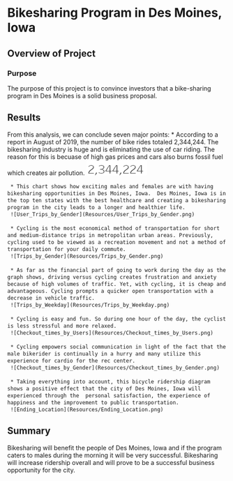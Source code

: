 # Bikesharing Program in Des Moines, Iowa

## Overview of Project

### Purpose
The purpose of this project is to convince investors that a bike-sharing program in Des Moines is a solid business proposal.

## Results
From this analysis, we can conclude seven major points:
     * According to a report in August of 2019, the number of bike rides totaled 2,344,244. The bikesharing industry is huge and is eliminating the use of car riding.  The reason for this is becuase of high gas prices and cars also burns fossil fuel which creates air pollution.
     ![Number_of_rides](Resources/Number_of_rides.png)
     
     * This chart shows how exciting males and females are with having bikesharing opportunities in Des Moines, Iowa.  Des Moines, Iowa is in the top ten states with the best healthcare and creating a bikesharing program in the city leads to a longer and healthier life.
     ![User_Trips_by_Gender](Resources/User_Trips_by_Gender.png)
     
     * Cycling is the most economical method of transportation for short and medium-distance trips in metropolitan urban areas. Previously, cycling used to be viewed as a recreation movement and not a method of transportation for your daily commute.
     ![Trips_by_Gender](Resources/Trips_by_Gender.png)
     
     * As far as the financial part of going to work during the day as the graph shows, driving versus cycling creates frustration and anxiety because of high volumes of traffic. Yet, with cycling, it is cheap and advantageous. Cycling prompts a quicker open transportation with a decrease in vehicle traffic.
     ![Trips_by_Weekday](Resources/Trips_by_Weekday.png)
     
     * Cycling is easy and fun. So during one hour of the day, the cyclist is less stressful and more relaxed.
     ![Checkout_times_by_Users](Resources/Checkout_times_by_Users.png)
     
     * Cycling empowers social communication in light of the fact that the male bikerider is continually in a hurry and many utilize this experience for cardio for the rec center.
     ![Checkout_times_by_Gender](Resources/Checkout_times_by_Gender.png) 
     
     * Taking everything into account, this bicycle ridership diagram shows a positive effect that the city of Des Moines, Iowa will experienced through the  personal satisfaction, the experience of happiness and the improvement to public transportation.
     ![Ending_Location](Resources/Ending_Location.png)

## Summary
Bikesharing will benefit the people of Des Moines, Iowa and if the program caters to males during the morning it will be very successful.
Bikesharing will increase ridership overall and will prove to be a successful business opportunity for the city.


